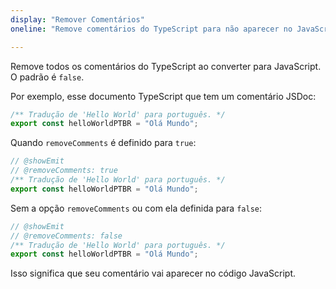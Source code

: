 ```yaml
---
display: "Remover Comentários"
oneline: "Remove comentários do TypeScript para não aparecer no JavaScript"

---
```


Remove todos os comentários do TypeScript ao converter para JavaScript. O padrão é `false`.

Por exemplo, esse documento TypeScript que tem um comentário JSDoc:

```ts
/** Tradução de 'Hello World' para português. */
export const helloWorldPTBR = "Olá Mundo";
```

Quando `removeComments` é definido para `true`:

```ts twoslash
// @showEmit
// @removeComments: true
/** Tradução de 'Hello World' para português. */
export const helloWorldPTBR = "Olá Mundo";
```

Sem a opção `removeComments` ou com ela definida para `false`:

```ts twoslash
// @showEmit
// @removeComments: false
/** Tradução de 'Hello World' para português. */
export const helloWorldPTBR = "Olá Mundo";
```

Isso significa que seu comentário vai aparecer no código JavaScript.
